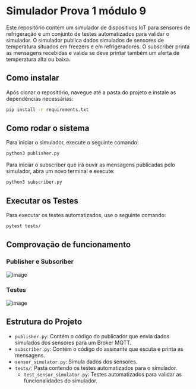 # Simulador Prova 1 módulo 9

Este repositório contém um simulador de dispositivos IoT para sensores de refrigeração e um conjunto de testes automatizados para validar o simulador. O simulador publica dados simulados de sensores de temperatura situados em freezers e em refrigeradores. O subscriber printa as mensagens recebidas e valida se deve printar também um alerta de temperatura alta ou baixa.

## Como instalar

Após clonar o repositório, navegue até a pasta do projeto e instale as dependências necessárias:

```bash
pip install -r requirements.txt
```

## Como rodar o sistema
Para iniciar o simulador, execute o seguinte comando:

```bash
python3 publisher.py
```

Para iniciar o subscriber que irá ouvir as mensagens publicadas pelo simulador, abra um novo terminal e execute:

```bash
python3 subscriber.py
```

## Executar os Testes

Para executar os testes automatizados, use o seguinte comando:

```bash
pytest tests/
```

## Comprovação de funcionamento

### Publisher e Subscriber
![image](https://github.com/lyorrei-inteli/prova1_mod9/assets/99191948/07db5544-58a3-4a5b-a5ef-189d8f06f9f7)


### Testes
![image](https://github.com/lyorrei-inteli/prova1_mod9/assets/99191948/9b49b84a-49e8-4e9d-84a3-01552ffa4520)


## Estrutura do Projeto

- `publisher.py`: Contém o código do publicador que envia dados simulados dos sensores para um Broker MQTT.
- `subscriber.py`: Contém o código do assinante que escuta e printa as mensagens.
- `sensor_simulator.py`: Simula dados dos sensores.
- `tests/`: Pasta contendo os testes automatizados para o simulador.
  - `test_sensor_simulator.py`: Testes automatizados para validar as funcionalidades do simulador.
